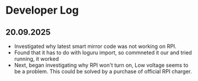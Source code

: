 # Developer Log


## 20.09.2025
* Investigated why latest smart mirror code was not working on RPI.
* Found that it has to do with loguru import, so commneted it our and tried running, it worked
* Next, began investigating why RPI won't turn on, Low voltage seems to be a problem. This could be solved by a purchase of official RPI charger. 